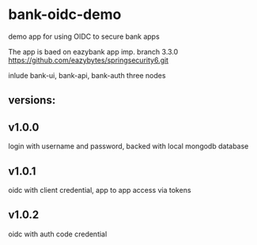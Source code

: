 # bank-oidc-demo

demo app for using OIDC to secure bank apps

The app is baed on eazybank app imp. branch 3.3.0
https://github.com/eazybytes/springsecurity6.git

inlude bank-ui, bank-api, bank-auth three nodes

## versions:

## v1.0.0

login with username and password, backed with local mongodb database

## v1.0.1

oidc with client credential, app to app access via tokens

## v1.0.2

oidc with auth code credential
